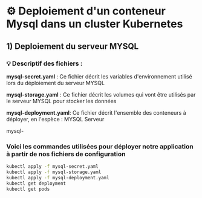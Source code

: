 # ⚙ Deploiement d'un conteneur Mysql dans un cluster Kubernetes 

## 1) Deploiement du serveur MYSQL 


### 💡 Descriptif des fichiers : 

**mysql-secret.yaml** : Ce fichier décrit les variables d'environnement utilisé lors du déploiement du serveur MYSQL 

**mysql-storage.yaml** : Ce fichier décrit les volumes qui vont être utilisés par le serveur MYSQL pour stocker les données 

**mysql-deployment.yaml**: Ce fichier décrit l'ensemble des conteneurs à déployer, en l'espèce : MYSQL Serveur

mysql-

### Voici les commandes utilisées pour déployer notre application à partir de nos fichiers de configuration
```bash
kubectl apply -f mysql-secret.yaml
kubectl apply -f mysql-storage.yaml
kubectl apply -f mysql-deployment.yaml
kubectl get deployment
kubectl get pods
```

